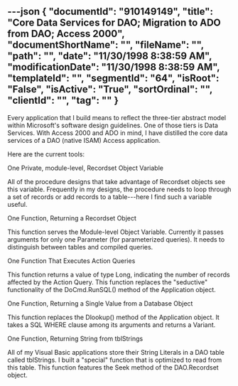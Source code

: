 ---json
{
  "documentId": "910149149",
  "title": "Core Data Services for DAO; Migration to ADO from DAO; Access 2000",
  "documentShortName": "",
  "fileName": "",
  "path": "",
  "date": "11/30/1998 8:38:59 AM",
  "modificationDate": "11/30/1998 8:38:59 AM",
  "templateId": "",
  "segmentId": "64",
  "isRoot": "False",
  "isActive": "True",
  "sortOrdinal": "",
  "clientId": "",
  "tag": ""
}
---

Every application that I build means to reflect the three-tier abstract model within Microsoft's software design guidelines. One of those tiers is Data Services. With Access 2000 and ADO in mind, I have distilled the core data services of a DAO (native ISAM) Access application.

Here are the current tools:

One Private, module-level, Recordset Object Variable

All of the procedure designs that take advantage of Recordset objects see this variable. Frequently in my designs, the procedure needs to loop through a set of records or add records to a table---here I find such a variable useful.


One Function, Returning a Recordset Object

This function serves the Module-level Object Variable. Currently it passes arguments for only one Parameter (for parameterized queries). It needs to distinguish between tables and compiled queries.


One Function That Executes Action Queries

This function returns a value of type Long, indicating the number of records affected by the Action Query. This function replaces the &quot;seductive&quot; functionality of the DoCmd.RunSQL() method of the Application object.


One Function, Returning a Single Value from a Database Object

This function replaces the Dlookup() method of the Application object. It takes a SQL WHERE clause among its arguments and returns a Variant.


One Function, Returning String from tblStrings

All of my Visual Basic applications store their String Literals in a DAO table called tblStrings. I built a &quot;special&quot; function that is optimized to read from this table. This function features the Seek method of the DAO.Recordset object.
